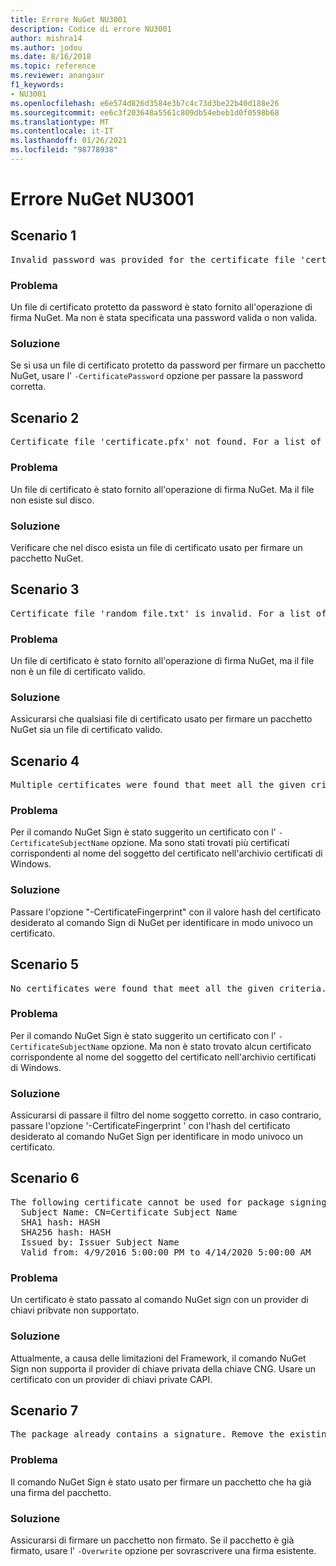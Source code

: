 ```yaml
---
title: Errore NuGet NU3001
description: Codice di errore NU3001
author: mishra14
ms.author: jodou
ms.date: 8/16/2018
ms.topic: reference
ms.reviewer: anangaur
f1_keywords:
- NU3001
ms.openlocfilehash: e6e574d826d3584e3b7c4c73d3be22b40d188e26
ms.sourcegitcommit: ee6c3f203648a5561c809db54ebeb1d0f0598b68
ms.translationtype: MT
ms.contentlocale: it-IT
ms.lasthandoff: 01/26/2021
ms.locfileid: "98778938"
---
```

# <a name="nuget-error-nu3001"></a>Errore NuGet NU3001

## <a name="scenario-1"></a>Scenario 1

<pre>Invalid password was provided for the certificate file 'certificate.pfx'. Provide a valid password using the '-CertificatePassword' option.</pre>

### <a name="issue"></a>Problema

Un file di certificato protetto da password è stato fornito all'operazione di firma NuGet. Ma non è stata specificata una password valida o non valida.


### <a name="solution"></a>Soluzione

Se si usa un file di certificato protetto da password per firmare un pacchetto NuGet, usare l' `-CertificatePassword` opzione per passare la password corretta.



## <a name="scenario-2"></a>Scenario 2

<pre>Certificate file 'certificate.pfx' not found. For a list of accepted ways to provide a certificate, visit https://docs.nuget.org/docs/reference/command-line-reference.</pre>

### <a name="issue"></a>Problema

Un file di certificato è stato fornito all'operazione di firma NuGet. Ma il file non esiste sul disco.


### <a name="solution"></a>Soluzione

Verificare che nel disco esista un file di certificato usato per firmare un pacchetto NuGet.



## <a name="scenario-3"></a>Scenario 3

<pre>Certificate file 'random_file.txt' is invalid. For a list of accepted ways to provide a certificate, visit https://docs.nuget.org/docs/reference/command-line-reference.</pre>

### <a name="issue"></a>Problema

Un file di certificato è stato fornito all'operazione di firma NuGet, ma il file non è un file di certificato valido.


### <a name="solution"></a>Soluzione

Assicurarsi che qualsiasi file di certificato usato per firmare un pacchetto NuGet sia un file di certificato valido.



## <a name="scenario-4"></a>Scenario 4

<pre>Multiple certificates were found that meet all the given criteria. Use the '-CertificateFingerprint' option with the hash of the desired certificate.</pre>

### <a name="issue"></a>Problema

Per il comando NuGet Sign è stato suggerito un certificato con l' `-CertificateSubjectName` opzione. Ma sono stati trovati più certificati corrispondenti al nome del soggetto del certificato nell'archivio certificati di Windows.


### <a name="solution"></a>Soluzione

Passare l'opzione "-CertificateFingerprint" con il valore hash del certificato desiderato al comando Sign di NuGet per identificare in modo univoco un certificato.



## <a name="scenario-5"></a>Scenario 5

<pre>No certificates were found that meet all the given criteria. For a list of accepted ways to provide a certificate, visit https://docs.nuget.org/docs/reference/command-line-reference.</pre>

### <a name="issue"></a>Problema

Per il comando NuGet Sign è stato suggerito un certificato con l' `-CertificateSubjectName` opzione. Ma non è stato trovato alcun certificato corrispondente al nome del soggetto del certificato nell'archivio certificati di Windows.


### <a name="solution"></a>Soluzione

Assicurarsi di passare il filtro del nome soggetto corretto. in caso contrario, passare l'opzione '-CertificateFingerprint ' con l'hash del certificato desiderato al comando NuGet Sign per identificare in modo univoco un certificato.



## <a name="scenario-6"></a>Scenario 6

<pre>The following certificate cannot be used for package signing as the private key provider is unsupported:
  Subject Name: CN=Certificate Subject Name
  SHA1 hash: HASH
  SHA256 hash: HASH
  Issued by: Issuer Subject Name
  Valid from: 4/9/2016 5:00:00 PM to 4/14/2020 5:00:00 AM</pre>

### <a name="issue"></a>Problema

Un certificato è stato passato al comando NuGet sign con un provider di chiavi pribvate non supportato. 


### <a name="solution"></a>Soluzione

Attualmente, a causa delle limitazioni del Framework, il comando NuGet Sign non supporta il provider di chiave privata della chiave CNG. Usare un certificato con un provider di chiavi private CAPI.



## <a name="scenario-7"></a>Scenario 7

<pre>The package already contains a signature. Remove the existing signature before adding a new signature.</pre>

### <a name="issue"></a>Problema

Il comando NuGet Sign è stato usato per firmare un pacchetto che ha già una firma del pacchetto.


### <a name="solution"></a>Soluzione

Assicurarsi di firmare un pacchetto non firmato. Se il pacchetto è già firmato, usare l' `-Overwrite` opzione per sovrascrivere una firma esistente.


